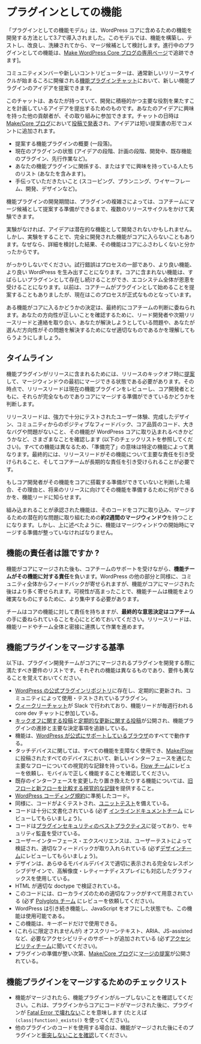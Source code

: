 <!--
# Features as Plugins
-->

# プラグインとしての機能

<!--
The Features as Plugins model was introduced in 3.7 as the way for features to be developed for inclusion in WordPress core. This model allows a feature to be built, tested, refined, and polished before it is considered as a merge candidate. Features as plugins in progress can be tracked [on a dedicated page of the Make WordPress Core blog](https://make.wordpress.org/core/features/).
-->

「プラグインとしての機能モデル」は、WordPress コアに含めるための機能を開発する方法として3.7で導入されました。このモデルでは、機能を構築し、テストし、改良し、洗練されてから、マージ候補として検討します。進行中のプラグインとしての機能は、[Make WordPress Core ブログの専用ページ](https://make.wordpress.org/core/features/)で追跡できます]。

<!--
A community member or new contributor, such as yourself, can propose an idea for a new feature plugin during the [Feature Plugin Chat](https://make.wordpress.org/core/2015/07/10/feature-plugin-chat-on-july-14/), usually held around the time a new release cycle starts.
-->

コミュニティメンバーや新しいコントリビューターは、通常新しいリリースサイクルが始まるころに開催される[機能プラグインチャット](https://make.wordpress.org/core/2015/07/10/feature-plugin-chat-on-july-14/)において、新しい機能プラグインのアイデアを提案できます。

<!--
The chat is for putting forward an idea you have, and plan on taking an active and primary role in developing. Other contributors who are interested in your idea can join the effort. The date and time of the chat are [announced in a post](https://make.wordpress.org/core/2015/07/10/feature-plugin-chat-on-july-14/) on the [Make/Core blog](https://make.wordpress.org/core/), and ideas are added in the comments in the form of a short proposal:
-->

このチャットは、あなたが持っていて、開発に積極的かつ主要な役割を果たすことを計画しているアイデアを提出するためのものです。あなたのアイデアに興味を持った他の貢献者が、その取り組みに参加できます。チャットの日時は [Make/Core ブログ](https://make.wordpress.org/core/)において[投稿で発表](https://make.wordpress.org/core/2015/07/10/feature-plugin-chat-on-july-14/)され、アイデアは短い提案書の形でコメントに追加されます。

<!--
*   A brief (one paragraph) overview of your feature plugin proposal.
*   Current plugin status (idea stage, planning stage, under development, existing feature plugin, prior work, etc).
*   A list of those involved or already interested in your feature plugin (including you).
*   What you would like help with (scoping, planning, wireframing, development, design, etc).
-->

*   提案する機能プラグインの概要 (一段落)。
*   現在のプラグインの状態 (アイデアの段階、計画の段階、開発中、既存機能のプラグイン、先行作業など)。
*   あなたの機能プラグインに関係する、またはすでに興味を持っている人たちのリスト (あなたを含みます)。
*   手伝っていただきたいこと (スコーピング、プランニング、ワイヤーフレーム、開発、デザインなど)。

<!--
The feature plugin development period allows for experimentation and, depending on the complexity of the plugin, may take multiple release cycles to complete before being ready to present to the Core team as a merge candidate.
-->

機能プラグインの開発期間は、プラグインの複雑さによっては、コアチームにマージ候補として提案する準備ができるまで、複数のリリースサイクルをかけて実験できます。

<!--
Without experimentation, some ideas might not otherwise be developed into potential features. But experimentation can also lead to a fully-scoped or even fully-developed feature that never makes it into core because, after hashing out the details, it’s realized the feature isn’t something that belongs in core.
-->

実験がなければ、アイデアは潜在的な機能として開発されないかもしれません。しかし、実験をすることで、完全に開発された機能がコアに入らないこともあります。なぜなら、詳細を検討した結果、その機能はコアにふさわしくないと分かったからです。

<!--
Don’t let that discourage you – trial and error is part of the process, and will result in better features, and a better WordPress. Features that don’t get included in core can continue to live on as awesome plugins, and the whole ecosystem benefits. In the past, the Core team would have suggested that a feature start as a plugin anyway; this process is now formalized.
-->

がっかりしないでください。試行錯誤はプロセスの一部であり、より良い機能、より良い WordPress を生み出すことになります。コアに含まれない機能は、すばらしいプラグインとして存在し続けることができ、エコシステム全体が恩恵を受けることになります。以前は、コアチームがプラグインとして始めることを提案することもありましたが、現在はこのプロセスが正式なものとなっています。

<!--
Ultimately, the decision on whether a feature makes it into core rests in the hands of the Core team. To ensure you’re on the right track, keep in contact with the lead developers and the upcoming release lead to ensure they understand what problem you’re trying to solve, and why the direction you chose is the appropriate one to solve that problem.
-->

ある機能がコアに入るかどうかの決定は、最終的にコアチームの判断に委ねられます。あなたの方向性が正しいことを確認するために、リード開発者や次期リリースリードと連絡を取り合い、あなたが解決しようとしている問題や、あなたが選んだ方向性がその問題を解決するためになぜ適切なものであるかを理解してもらうようにしましょう。

<!--
## Timeline
-->

## タイムライン

<!--
For feature plugins to be included in a release, they must be [proposed](https://make.wordpress.org/core/tag/proposal+feature-plugins/) during the kickoff of a release and be ready to merge at the beginning of the merge window. At that point, the release lead will review current feature plugins, and along with core developers, determine if they’re fully baked and ready for merging into core.
-->

機能プラグインがリリースに含まれるためには、リリースのキックオフ時に[提案](https://make.wordpress.org/core/tag/proposal+feature-plugins/)して、マージウィンドウの最初にマージできる状態である必要があります。その時点で、リリースリードは現在の機能プラグインをレビューし、コア開発者とともに、それらが完全なものでありコアにマージする準備ができているかどうかを判断します。

<!--
The release lead will look for a number of things (see the checklist below), including a strong and well-tested user experience, fully-baked design, positive feedback from the community, core-quality code, no major bugs or issues, and a belief that the feature belongs in WordPress core. Every feature is different, so “ready” will mean different things depending on the specific feature. Ultimately, a release lead must feel comfortable taking on primary responsibility for a feature, and the Core team must be comfortable taking on responsibility for the long term.
-->

リリースリードは、強力で十分にテストされたユーザー体験、完成したデザイン、コミュニティからのポジティブなフィードバック、コア品質のコード、大きなバグや問題がないこと、その機能が WordPress コアに取り込まれるべきかどうかなど、さまざまなことを確認します (以下のチェックリストを参照してください)。すべての機能は異なるため、「準備完了」の意味は特定の機能によって異なります。最終的には、リリースリードがその機能について主要な責任を引き受けられること、そしてコアチームが長期的な責任を引き受けられることが必要です。

<!--
If the core developers decide a feature isn’t ready for core, they’ll let the feature lead know why, and what can be done to prepare the feature for a future release.
-->

もしコア開発者がその機能をコアに搭載する準備ができていないと判断した場合、その理由と、将来のリリースに向けてその機能を準備するために何ができるかを、機能リードに知らせます。

<!--
Features that have been approved for inclusion will have a **merge window of about two weeks** to get their code into core and wrestle with any latent issues getting it merged. However, as stated above, features must be ready for merging at the start of the merge window.
-->

組み込まれることが承認された機能は、そのコードをコアに取り込み、マージするための潜在的な問題に取り組むための**約2週間のマージウィンドウ**を持つことになります。しかし、上に述べたように、機能はマージウィンドウの開始時にマージする準備が整っていなければなりません。

<!--
## Who is responsible for features?
-->

## 機能の責任者は誰ですか ?

<!--
After a feature gets merged into core, the **feature team remains responsible** for the feature, with added support from the Core team. As with any part of WordPress, feedback will come in from the entire community, more so after a feature is merged into core. The increased visibility requires the feature team to be more focused to ensure the feature ships.
-->

機能がコアにマージされた後も、コアチームのサポートを受けながら、**機能チームがその機能に対する責任**を負います。WordPress の他の部分と同様に、コミュニティ全体からフィードバックが寄せられますが、機能がコアにマージされた後はより多く寄せられます。可視性が高まったことで、機能チームは機能をより確実なものにするために、より集中する必要があります。

<!--
Keep in mind that while the team remains responsible for the feature in core, **ultimate decision-making rests in the hands of the Core team**, as with any part of core. The release lead will work closely with the feature lead and entire team.
-->

チームはコアの機能に対して責任を持ちますが、**最終的な意思決定はコアチーム**の手に委ねられていることを心にとどめておいてください。リリースリードは、機能リードやチーム全体と密接に連携して作業を進めます。

<!--
## Feature Plugin Merge Criteria
-->

## 機能プラグインをマージする基準

<!--
Below is a list of some of the requirements a feature plugin team should meet when developing a plugin to be merged into core. Keep in mind each feature is different and requirements will vary.
-->

以下は、プラグイン開発チームがコアにマージされるプラグインを開発する際に満たすべき要件のリストです。それぞれの機能は異なるものであり、要件も異なることを覚えておいてください。

<!--
*   A plugin exists in the [official WordPress plugin repository](https://wordpress.org/plugins/), is updated regularly, and is used/tested by the community.
*   [Weekly chats](https://make.wordpress.org/core/tag/feature-plugins+chats/) are taking place on Slack, and the feature lead is attending the weekly core dev chat.
*   A [kickoff post](https://make.wordpress.org/core/tag/feature-plugins+kickoff/) and [regular update posts](https://make.wordpress.org/core/tag/feature-plugins+updates/) are published publicly, tracking the progress and major decisions of the feature plugin.
*   The feature works in all of the [browsers that WordPress officially supports](http://browsehappy.com/).
*   Touch devices can use the entire feature with no hindrance, with visual records for major flows through all new interfaces on all devices posted on [Make/Flow](https://make.wordpress.org/flow/). Make sure it functions properly on mobile by asking the [Flow team](https://make.wordpress.org/flow/) to review it.
*   [Visual records comparing old flow with new flow](https://make.wordpress.org/flow/tag/visual-comparison,flow-comparison/) are provided for any feature that changes or replaces existing interfaces.
*   The code conforms to the [WordPress coding standards](https://make.wordpress.org/core/handbook/coding-standards/).
*   Similarly, the code is well-tested, and has [unit tests](https://make.wordpress.org/core/handbook/automated-testing/).
*   The code is well-documented. (Be sure to ask the [Inline Docs team](https://make.wordpress.org/docs/handbook/core/inline-docs/) to review it.)
*   The code follows the [plugin security best practices](https://developer.wordpress.org/plugins/security/), and has undergone a security audit.
*   The user interface/experience has been tested through user testing, and appropriate feedback was incorporated. (Be sure and ask the [Design team](https://make.wordpress.org/design/) to review it.)
*   The design is fully responsive, displaying properly on any mobile device, and using graphics that are ready for hi-dpi/retina displays.
*   HTML validates to the proper doctype.
*   The code has all of the proper hooks in place for localization. (Be sure to ask the [Polyglots team](https://make.wordpress.org/polyglots/) to review it.)
*   WordPress continues to function, and the feature is still usable, with JavaScript turned off.
*   The feature can be used with just a keyboard.
*   Any required accessibility support has been added, including (but not limited to) off-screen text, ARIA, and JS\-assisted. (Be sure to ask the [Accessibility team](https://make.wordpress.org/accessibility/) to review it.)
*   A [merge proposal](https://make.wordpress.org/core/tag/feature-plugins+merge+proposal/) has been published on the [Make/Core blog](https://make.wordpress.org/core/) once the plugin is ready.
-->

*   [WordPress の公式プラグインリポジトリ](https://wordpress.org/plugins/)に存在し、定期的に更新され、コミュニティによって使用・テストされているプラグイン。
*   [ウィークリーチャット](https://make.wordpress.org/core/tag/feature-plugins+chats/)が Slack で行われており、機能リードが毎週行われる core dev チャットに参加している。
*   [キックオフに関する投稿](https://make.wordpress.org/core/tag/feature-plugins+kickoff/)と[定期的な更新に関する投稿](https://make.wordpress.org/core/tag/feature-plugins+updates/)が公開され、機能プラグインの進捗と主要な決定事項を追跡している。
*   機能は、[WordPress が公式にサポートしているブラウザ](http://browsehappy.com/)のすべてで動作する。
*   タッチデバイスに関しては、すべての機能を支障なく使用でき、[Make/Flow](https://make.wordpress.org/flow/) に投稿されたすべてのデバイスにおいて、新しいインターフェースを通じた主要なフローについての視覚的な記録を持っている。[Flow チーム](https://make.wordpress.org/flow/)にレビューを依頼し、モバイルで正しく機能することを確認してください。
*   既存のインターフェースを変更したり置き換えたりする機能については、[旧フローと新フローを比較する視覚的な記録](https://make.wordpress.org/flow/tag/visual-comparison,flow-comparison/)を提供すること。
*   [WordPress コーディング規約](https://make.wordpress.org/core/handbook/coding-standards/)に準拠したコード。
*   同様に、コードがよくテストされ、[ユニットテスト](https://make.wordpress.org/core/handbook/automated-testing/)を備えている。
*   コードは十分に文書化されている (必ず [インラインドキュメントチーム](https://make.wordpress.org/docs/handbook/core/inline-docs/) にレビューしてもらいましょう)。
*   コードは[プラグインセキュリティのベストプラクティス](https://developer.wordpress.org/plugins/security/)に従っており、セキュリティ監査を受けている。
*   ユーザーインターフェース・エクスペリエンスは、ユーザーテストによって検証され、適切なフィードバックが取り入れられている (必ず[デザインチーム](https://make.wordpress.org/design/)にレビューしてもらいましょう)。
*   デザインは、あらゆるモバイルデバイスで適切に表示される完全なレスポンシブデザインで、高解像度・レティーナディスプレイにも対応したグラフィックスを使用している。
*   HTML が適切な doctype で検証されている。
*   このコードには、ローカライズのための適切なフックがすべて用意されている (必ず [Polyglots チーム](https://make.wordpress.org/polyglots/) にレビューを依頼してください)。
*   WordPress は引き続き機能し、JavaScript をオフにした状態でも、この機能は使用可能である。
*   この機能は、キーボードだけで使用できる。
*   (これらに限定されませんが) オフスクリーンテキスト、ARIA、JS-assisted など、必要なアクセシビリティのサポートが追加されている (必ず[アクセシビリティチーム](https://make.wordpress.org/accessibility/)に聞いてください)。
*   プラグインの準備が整い次第、[Make/Core ブログ](https://make.wordpress.org/core/)に[マージの提案](https://make.wordpress.org/core/)が公開されている。

<!--
## Feature Plugin Merge Checklist
-->

## 機能プラグインをマージするためのチェックリスト

<!--
*   Make sure the feature plugin noops once the feature is merged. This means the plugin won’t [break with a Fatal Error](https://wordpress.slack.com/archives/core-restapi/p1445528753000394) after code is merged from the plugin to core. (Use `(class|function)_exists()` for example.)
*   If code from another plugin is used, [make sure there are no clashes](https://github.com/Automattic/jetpack/issues/3447) with that plugin once the feature merges.
-->

*   機能がマージされたら、機能プラグインがループしないことを確認してください。これは、プラグインからコアにコードがマージされた後に、プラグインが [Fatal Error で壊れない](https://wordpress.slack.com/archives/core-restapi/p1445528753000394)ことを意味します (たとえば `(class|function)_exists()` を使ってください)。
*   他のプラグインのコードを使用する場合は、機能がマージされた後にそのプラグインと[衝突しないことを確認](https://github.com/Automattic/jetpack/issues/3447)してください。
